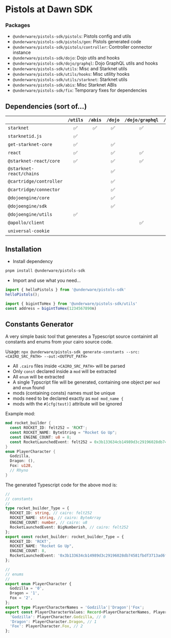 # Pistols at Dawn SDK

### Packages

* `@underware/pistols-sdk/pistols`: Pistols config and utils
* `@underware/pistols-sdk/pistols/gen`: Pistols generated code
* `@underware/pistols-sdk/pistols/controller`: Controller connector instance
* `@underware/pistols-sdk/dojo`: Dojo utils and hooks
* `@underware/pistols-sdk/dojo/graphql`: Dojo GraphQL utils and hooks
* `@underware/pistols-sdk/utils`: Misc and Starknet utils
* `@underware/pistols-sdk/utils/hooks`: Misc utility hooks
* `@underware/pistols-sdk/utils/starknet`: Starknet utils
* `@underware/pistols-sdk/abis`: Misc Starknet ABIs
* `@underware/pistols-sdk/fix`: Temporary fixes for dependencies


## Dependencies (sort of...)

|                          | `/utils` | `/abis`  | `/dojo` | `/dojo/graphql` | `/pistols` |
|--------------------------|:--------:|:--------:|:-------:|:---------------:|:----------:|
| `starknet`               | ✅       | ✅        | ✅      | ✅             |  ✅        |
| `starknetid.js`          | ✅       |           |         |                |            |
| `get-starknet-core`      | ✅       |           | ✅      |                |            |
| `react`                  | ✅       |           | ✅      | ✅             |            |
| `@starknet-react/core`   | ✅       |           | ✅      | ✅             |            |
| `@starknet-react/chains` |          |           | ✅      |                |            |
| `@cartridge/controller`  |          |           | ✅      |                | ✅         |
| `@cartridge/connector`   |          |           | ✅      |                |            |
| `@dojoengine/core`       |          |           | ✅      |                | ✅         |
| `@dojoengine/sdk`        |          |           | ✅      |                | ✅         |
| `@dojoengine/utils`      | ✅       |           |         |                |            |
| `@apollo/client`         |          |           |         | ✅             |            |
| `universal-cookie`       |          |           |         |                | ✅         |


## Installation

* Install dependency

```bash
pnpm install @underware/pistols-sdk
```

* Import and use what you need...

```js
import { helloPistols } from '@underware/pistols-sdk'
helloPistols();

import { bigintToHex } from '@underware/pistols-sdk/utils'
const address = bigintToHex(1234567890n)
```






## Constants Generator

A very simple basic tool that generates a Typescript source containint all constants and enums from your cairo source code.

Usage: `npx @underware/pistols-sdk generate-constants --src:<CAIRO_SRC_PATH> --out:<OUTPUT_PATH>`

* All `.cairo` files inside `<CAIRO_SRC_PATH>` will be parsed
* Only `const` declared inside a `mod` will be extracted
* All `enum` will be extracted
* A single Typscript file will be generated, containing one object per `mod` and `enum` found
* mods (containing consts) names must be unique
* mods need to be declared exactly as `mod mod_name {`
* mods with the `#[cfg(test)]` attribute will be ignored

Example mod:

```rust
mod rocket_builder {
  const ROCKET_ID: felt252 = 'RCKT';
  const ROCKET_NAME: ByteString = "Rocket Go Up";
  const ENGINE_COUNT: u8 = 8;
  const RocketLaunchedEvent: felt252 = 0x3b133634cb14989d3c29196028db74581fbdf3713ad6f45f67ab4bf81f5ac56;
}
enum PlayerCharacter {
  Godzilla,
  Dragon: (),
  Fox: u128,
  // Rhyno
}
```

The generated Typescript code for the above mod is:

```typescript
//
// constants
//
type rocket_builder_Type = {
  ROCKET_ID: string, // cairo: felt252
  ROCKET_NAME: string, // cairo: ByteArray
  ENGINE_COUNT: number, // cairo: u8
  RocketLaunchedEvent: BigNumberish, // cairo: felt252
};
export const rocket_builder: rocket_builder_Type = {
  ROCKET_ID: 'RCKT',
  ROCKET_NAME: "Rocket Go Up",
  ENGINE_COUNT: 8,
  RocketLaunchedEvent: '0x3b133634cb14989d3c29196028db74581fbdf3713ad6f45f67ab4bf81f5ac56',
};

//
// enums
//
export enum PlayerCharacter {
  Godzilla = '0',
  Dragon = '1',
  Fox = '2',
};
export type PlayerCharacterNames = 'Godzilla'|'Dragon'|'Fox';
export const PlayerCharacterValues: Record<PlayerCharacterNames, PlayerCharacter> = {
  'Godzilla': PlayerCharacter.Godzilla, // 0
  'Dragon': PlayerCharacter.Dragon, // 1
  'Fox': PlayerCharacter.Fox, // 2
};
```
